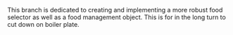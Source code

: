 This branch is dedicated to creating and implementing a more
robust food selector as well as a food management object.
This is for in the long turn to cut down on boiler plate.
